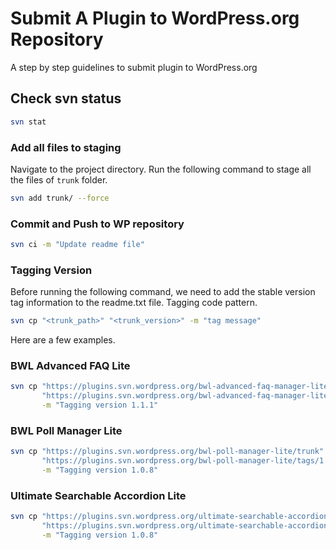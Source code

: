 # Submit A Plugin to WordPress.org Repository

A step by step guidelines to submit plugin to WordPress.org

## Check svn status

```bash
svn stat
```

### Add all files to staging

Navigate to the project directory. Run the following command to stage all the files of `trunk` folder.

```bash
svn add trunk/ --force
```

### Commit and Push to WP repository

```bash
svn ci -m "Update readme file"
```

### Tagging Version

Before running the following command, we need to add the stable version tag information to the readme.txt file. Tagging code pattern.

```bash
svn cp "<trunk_path>" "<trunk_version>" -m "tag message"
```

Here are a few examples.

### BWL Advanced FAQ Lite

```bash
svn cp "https://plugins.svn.wordpress.org/bwl-advanced-faq-manager-lite/trunk" \
       "https://plugins.svn.wordpress.org/bwl-advanced-faq-manager-lite/tags/1.1.1" \
       -m "Tagging version 1.1.1"
```

### BWL Poll Manager Lite

```bash
svn cp "https://plugins.svn.wordpress.org/bwl-poll-manager-lite/trunk" \
       "https://plugins.svn.wordpress.org/bwl-poll-manager-lite/tags/1.0.8" \
       -m "Tagging version 1.0.8"
```

### Ultimate Searchable Accordion Lite

```bash
svn cp "https://plugins.svn.wordpress.org/ultimate-searchable-accordion-lite-wpbakery-page-builder-addon/trunk" \
       "https://plugins.svn.wordpress.org/ultimate-searchable-accordion-lite-wpbakery-page-builder-addon/tags/1.0.8" \
       -m "Tagging version 1.0.8"
```

